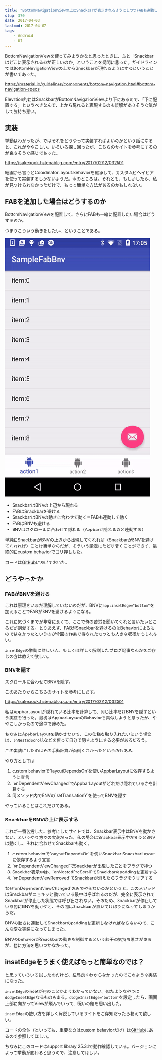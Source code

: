 ```yaml
---
title: "BottomNavigationViewの上にSnackbarが表示されるようにしつつFABも連動して動くようにする"
slug: 370
date: 2017-04-03
lastmod: 2017-04-07
tags:
    - Android
    - UI
---
```


BottomNavigationViewを使ってみようかなと思ったときに、ふと「Snackbarはどこに表示されるのが正しいのか」ということを疑問に思った。ガイドラインではBottomNavigationViewの上からSnackbarが現れるようにするということが書いてあった。

<a href="https://material.io/guidelines/components/bottom-navigation.html#bottom-navigation-specs">https://material.io/guidelines/components/bottom-navigation.html#bottom-navigation-specs</a>

Elevation的にはSnackbarがBottomNavigationViewより下にあるので、「下に配置する」というべきなんで、上から現れると表現するのも誤解がありそうな気がして気持ち悪い。


## 実装


挙動はわかったが、ではそれをどうやって実装すればよいのかという話になると、これがややこしい。いろいろ探し回ったが、こちらのサイトを参考にするのが良さそうな感じであった。

<https://sakebook.hatenablog.com/entry/2017/02/12/032501>

結論から言うとCoordinatorLayout.Behaviorを継承して、カスタムビヘイビアを使って実装するしかないようだ。今のところは。それとも、もしかしたら、私が見つけられなかっただけで、もっと簡単な方法があるのかもしれない。


## FABを追加した場合はどうするのか


BottomNavigationViewを配置して、さらにFABも一緒に配置したい場合はどうするのか。

つまりこういう動きをしたい、ということである。

<img src="https://github.com/gen0083/SampleFabBnv/raw/master/demo.gif" alt="デモ" />

<ul>
<li>SnackbarはBNVの上辺から現れる</li>
<li>FABはSnackbarを避ける</li>
<li>SnackbarはBNVの動きに合わせて動く＝FABも連動して動く</li>
<li>FABはBNVも避ける</li>
<li>BNVはスクロールに合わせて隠れる（Appbarが隠れるのと連動する）</li>
</ul>

単純にSnackbarがBNVの上辺から出現してくれれば（SnackbarがBNVを避けてくれれば）ことは簡単なのだが、そういう設定にたどり着くことができず、最終的にcustom behaviorでゴリ押しした。

コードは<a href="https://github.com/gen0083/SampleFabBnv">GitHub</a>にあげておいた。


## どうやったか



### FABがBNVを避ける


これは原理をいまだ理解していないのだが、BNVに`app:insetEdge="bottom"`を加えることでFABがBNVを避けるようになる。

これに気づくまでが非常に長くて、ここで俺の苦労を聞いてくれと言いたいところだが割愛する。とりあえず、FABがSnackbarを避けるのはBehaviorによるものではなかったというのが今回の作業で得られたもっとも大きな収穫かもしれない。

`insetEdge`の挙動に詳しい人、もしくは詳しく解説したブログ記事なんかをご存じの方は教えて欲しい。

<script src="http://gist-it.appspot.com/github/gen0083/SampleFabBnv/blob/master/app/src/main/res/layout/activity_main.xml?slice=45:54"></script>


### BNVを隠す


スクロールに合わせてBNVを隠す。

このあたりからこちらのサイトを参考にしだす。

<https://sakebook.hatenablog.com/entry/2017/02/12/032501>

私はAppbarLayoutが隠れている比率を計算して、同じ比率だけBNVを隠すという実装を行った。最初はAppbarLayoutのBehaviorを真似しようと思ったが、ややこしかったので途中で諦めた。

ちなみにAppbarLayoutを動かさないで、この仕様を取り入れたいという場合は、`onNestedScroll`などを使って自分で隠すようにする必要があるだろう。

この実装にしたのはその手動計算が面倒くさかったというのもある。

やり方としては

<ol>
<li>custom behaviorで`layoutDependsOn`を使いAppbarLayoutに依存するように宣言</li>
<li>`onDependentViewChanged`でAppbarLayoutがどれだけ隠れているかを計算する</li>
<li>同メソッド内でBNVの`setTranslationY`を使ってBNVを隠す</li>
</ol>
やっていることはこれだけである。


### SnackbarをBNVの上に表示する


これが一番苦労した。参考にしたサイトでは、Snackbar表示中はBNVを動かさない、というやり方での実装だった。私の場合はSnackbar表示中だろうとBNVは動くし、それに合わせてSnackbarも動く。

<ol>
<li>custom behaviorで`oayoutDependsOn`を使いSnackbar.SnackbarLayoutに依存するよう宣言</li>
<li>`onDependentViewChanged`でSnackbarが出現したことをフラグで持つ</li>
<li>Snackbar表示中は、`onNestedPreScroll`でSnackbarのpaddingを更新する</li>
<li>`onDependentViewRemoved`でSnackbarが消えたらフラグをクリアする</li>
</ol>
なぜ`onDependentViewChanged`のみでやらないのかというと、このメソッドはSnackbarがニョキッと動いている最中は呼ばれるのだが、完全に表示されてSnackbarが停止した状態では呼び出されない。そのため、Snackbarが停止している間にBNVを動かすと、その間はSnackbarが置いてけぼりになってしまうからだ。

BNVの動きに連動してSnackbarのpaddingを更新しなければならないので、こんな変な実装になってしまった。

BNVのbehaviorがSnackbarの動きを制御するという若干の気持ち悪さがあるが、他に方法を思いつかなかった。

<script src="http://gist-it.appspot.com/github/gen0083/SampleFabBnv/blob/master/app/src/main/java/jp/gcreate/sample/samplefabbnv/BottomNavigationBehavior.java?slice=42:92"></script>


## insetEdgeをうまく使えばもっと簡単なのでは？


と思っていろいろ試したのだけど、結局良くわからなかったのでこのような実装になった。

`insetEdge`のinsetが何のことかよくわかっていない。似たようなやつに`dodgeInsetEdge`なるものもある。`dodgeInsetEdge="bottom"`を設定したら、画面上部に向かってViewが飛んでいって、呪いの館を思い出した。

`insetEdge`の使い方を詳しく解説しているサイトをご存知だったら教えて欲しい。

コードの全体（といっても、重要なのはcustom behaviorだけ）は<a href="https://github.com/gen0083/SampleFabBnv">GitHub</a>にあるので参照してほしい。

ちなみにこのコードはsupport library 25.3.1で動作確認している。バージョンによって挙動が変わると思うので、注意してほしい。


  